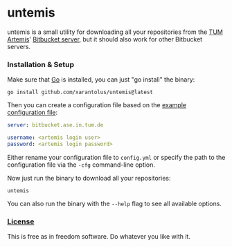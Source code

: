 # untemis
untemis is a small utility for downloading all your repositories from the [TUM Artemis](https://artemis.ase.in.tum.de)' [Bitbucket server](https://bitbucket.ase.in.tum.de), but it should also work for other Bitbucket servers.


### Installation & Setup
Make sure that [Go](https://go.dev) is installed, you can just "go install" the binary:
```
go install github.com/xarantolus/untemis@latest
```

Then you can create a configuration file based on the [example configuration file](config.example.yml):
```yaml
server: bitbucket.ase.in.tum.de

username: <artemis login user>
password: <artemis login password>
```

Either rename your configuration file to `config.yml` or specify the path to the configuration file via the `-cfg` command-line option.

Now just run the binary to download all your repositories:
```
untemis
```

You can also run the binary with the `--help` flag to see all available options.

### [License](LICENSE)
This is free as in freedom software. Do whatever you like with it.
